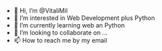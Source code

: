 - 👋 Hi, I’m @VitaliMil
- 👀 I’m interested in Web Development plus Python
- 🌱 I’m currently learning web an Python
- 💞️ I’m looking to collaborate on ...
- 📫 How to reach me by my email

<!---
VitaliMil/VitaliMil is a ✨ special ✨ repository because its `README.md` (this file) appears on your GitHub profile.
You can click the Preview link to take a look at your changes.
--->
